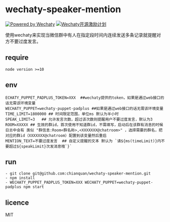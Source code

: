 # wechaty-speaker-mention

[![Powered by Wechaty](https://img.shields.io/badge/Powered%20By-Wechaty-green.svg)](https://github.com/chatie/wechaty)
[![Wechaty开源激励计划](https://img.shields.io/badge/Wechaty-开源激励计划-green.svg)](https://github.com/juzibot/Welcome/wiki/Everything-about-Wechaty)

使用wechaty来实现当微信群中有人在指定段时间内连续发送多条记录就提醒对方不要过度发言。

## require

    node version >=10

## env

    ECHATY_PUPPET_PADPLUS_TOKEN=XXX  ##wechaty提供的token，如果是通过web接口的话无需该环境变量
    WECHATY_PUPPET=wechaty-puppet-padplus ##如果是通过web接口的话无需该环境变量
    TIME_LIMIT=1800000 ## 时间限定范围，单位ms 默认为半小时
    SPEAK_LIMIT=3   ## 允许发言次数，超过该次数则提醒用户不要过度发言，默认为3
    ROOM=XXXXX ## 生效的群id，首次使用不知道群id，不需填写，启动后在该群有消息的时候 日志中会有 类似 "群信息:Room<群名称>,<XXXXXXX@chatroom>" ，选择需要的群名，把对应的群id（XXXXXXX@chatroom）配置到该变量然后重启
    MENTION_TEXT=不要过度发言  ## 自定义提醒的文本 默认为 `请${ms(timeLimit)}内不要超过${speakLimit}次发消息哦`}`

## run
    - git clone git@github.com:chianquan/wechaty-speaker-mention.git
    - npm install
    - WECHATY_PUPPET_PADPLUS_TOKEN=XXX WECHATY_PUPPET=wechaty-puppet-padplus npm start


## licence
MIT
